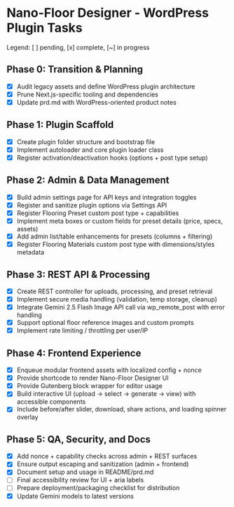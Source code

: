 # Nano-Floor Designer - WordPress Plugin Tasks

Legend: [ ] pending, [x] complete, [~] in progress

## Phase 0: Transition & Planning
- [x] Audit legacy assets and define WordPress plugin architecture
- [x] Prune Next.js-specific tooling and dependencies
- [x] Update prd.md with WordPress-oriented product notes

## Phase 1: Plugin Scaffold
- [x] Create plugin folder structure and bootstrap file
- [x] Implement autoloader and core plugin loader class
- [x] Register activation/deactivation hooks (options + post type setup)

## Phase 2: Admin & Data Management
- [x] Build admin settings page for API keys and integration toggles
- [x] Register and sanitize plugin options via Settings API
- [x] Register Flooring Preset custom post type + capabilities
- [x] Implement meta boxes or custom fields for preset details (price, specs, assets)
- [x] Add admin list/table enhancements for presets (columns + filtering)
- [x] Register Flooring Materials custom post type with dimensions/styles metadata

## Phase 3: REST API & Processing
- [x] Create REST controller for uploads, processing, and preset retrieval
- [x] Implement secure media handling (validation, temp storage, cleanup)
- [x] Integrate Gemini 2.5 Flash Image API call via wp_remote_post with error handling
- [x] Support optional floor reference images and custom prompts
- [x] Implement rate limiting / throttling per user/IP

## Phase 4: Frontend Experience
- [x] Enqueue modular frontend assets with localized config + nonce
- [x] Provide shortcode to render Nano-Floor Designer UI
- [x] Provide Gutenberg block wrapper for editor usage
- [x] Build interactive UI (upload -> select -> generate -> view) with accessible components
- [x] Include before/after slider, download, share actions, and loading spinner overlay

## Phase 5: QA, Security, and Docs
- [x] Add nonce + capability checks across admin + REST surfaces
- [x] Ensure output escaping and sanitization (admin + frontend)
- [x] Document setup and usage in README/prd.md
- [ ] Final accessibility review for UI + aria labels
- [ ] Prepare deployment/packaging checklist for distribution
- [x] Update Gemini models to latest versions
